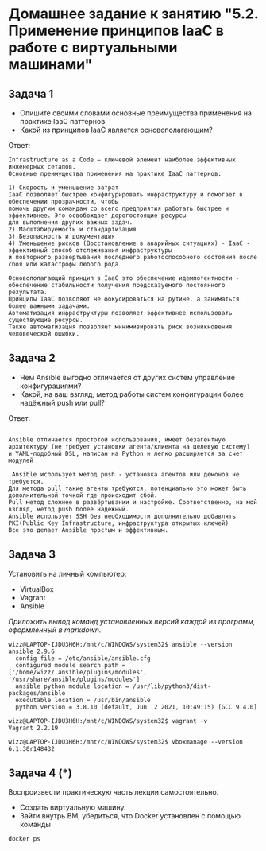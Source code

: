 
# Домашнее задание к занятию "5.2. Применение принципов IaaC в работе с виртуальными машинами"

## Задача 1

- Опишите своими словами основные преимущества применения на практике IaaC паттернов.
- Какой из принципов IaaC является основополагающим?

Ответ:
```
Infrastructure as a Code — ключевой элемент наиболее эффективных инженерных сетапов. 
Основные преимущества применения на практике IaaC паттернов:

1) Скорость и уменьшение затрат
IaaC позволяет быстрее конфигурировать инфраструктуру и помогает в обеспечении прозрачности, чтобы
помочь другим командам со всего предприятия работать быстрее и эффективнее. Это освобождает дорогостоящие ресурсы
для выполнения других важных задач.
2) Масштабируемость и стандартизация
3) Безопасность и документация
4) Уменьшение рисков (Восстановление в аварийных ситуациях) - IaaC - эффективный способ отслеживания инфраструктуры
и повторного развертывания последнего работоспособного состояния после сбоя или катастрофы любого рода

Основополагающий принцип в IaaC это обеспечение идемпотентности - обеспечение стабильности получения предсказуемого постоянного результата.
Принципы IaaC позволяют не фокусироваться на рутине, а заниматься более важными задачами. 
Автоматизация инфраструктуры позволяет эффективнее использовать существующие ресурсы. 
Также автоматизация позволяет минимизировать риск возникновения человеческой ошибки.
```

## Задача 2

- Чем Ansible выгодно отличается от других систем управление конфигурациями?
- Какой, на ваш взгляд, метод работы систем конфигурации более надёжный push или pull?

Ответ:
```

Ansible отличается простотой использования, имеет безагентную архитектуру (не требует установки агента/клиента на целевую систему)
и YAML-подобный DSL, написан на Python и легко расширяется за счет модулей

 Ansible использует метод push - установка агентов или демонов не требуется.
Для метода pull такие агенты требуются, потенциально это может быть дополнительной точкой где происходит сбой. 
Pull метод сложнее в развёртывании и настройке. Соответственно, на мой взгляд, метод push более надежный. 
Ansible использует SSH без необходимости дополнительно добавлять PKI(Public Key Infrastructure, инфраструктура открытых ключей)
Все это делает Ansible простым и эффективным.
```


## Задача 3

Установить на личный компьютер:

- VirtualBox
- Vagrant
- Ansible

*Приложить вывод команд установленных версий каждой из программ, оформленный в markdown.*

```
wizz@LAPTOP-IJDU3H6H:/mnt/c/WINDOWS/system32$ ansible --version
ansible 2.9.6
  config file = /etc/ansible/ansible.cfg
  configured module search path = ['/home/wizz/.ansible/plugins/modules', '/usr/share/ansible/plugins/modules']
  ansible python module location = /usr/lib/python3/dist-packages/ansible
  executable location = /usr/bin/ansible
  python version = 3.8.10 (default, Jun  2 2021, 10:49:15) [GCC 9.4.0]
```

```
wizz@LAPTOP-IJDU3H6H:/mnt/c/WINDOWS/system32$ vagrant -v
Vagrant 2.2.19
```

```
wizz@LAPTOP-IJDU3H6H:/mnt/c/WINDOWS/system32$ vboxmanage --version
6.1.30r148432
```



## Задача 4 (*)

Воспроизвести практическую часть лекции самостоятельно.

- Создать виртуальную машину.
- Зайти внутрь ВМ, убедиться, что Docker установлен с помощью команды
```
docker ps
```
